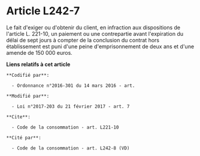 # Article L242-7

Le fait d'exiger ou d'obtenir du client, en infraction aux dispositions de l'article L. 221-10, un paiement ou une
contrepartie avant l'expiration du délai de sept jours à compter de la conclusion du contrat hors établissement est puni
d'une peine d'emprisonnement de deux ans et d'une amende de 150 000 euros.

**Liens relatifs à cet article**

	**Codifié par**:

	  - Ordonnance n°2016-301 du 14 mars 2016 - art.

	**Modifié par**:

	  - Loi n°2017-203 du 21 février 2017 - art. 7

	**Cite**:

	  - Code de la consommation - art. L221-10

	**Cité par**:

	  - Code de la consommation - art. L242-8 (VD)

